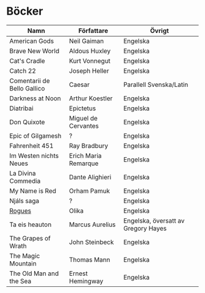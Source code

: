 # Böcker

| Namn | Författare | Övrigt |
| ---- | ---------- | ------ |
| American Gods | Neil Gaiman | Engelska |
| Brave New World | Aldous Huxley | Engelska |
| Cat's Cradle | Kurt Vonnegut | Engelska |
| Catch 22 | Joseph Heller | Engelska |
| Comentarii de Bello Gallico | Caesar | Parallell Svenska/Latin |
| Darkness at Noon | Arthur Koestler | Engelska |
| Diatribai | Epictetus | Engelska |
| Don Quixote | Miguel de Cervantes | Engelska |
| Epic of Gilgamesh | ? | Engelska |
| Fahrenheit 451 | Ray Bradbury | Engelska |
| Im Westen nichts Neues | Erich Maria Remarque | Engelska |
| La Divina Commedia | Dante Alighieri | Engelska |
| My Name is Red | Orham Pamuk | Engelska |
| Njáls saga | ? | Engelska |
| [Rogues](https://en.wikipedia.org/wiki/Rogues_(anthology)) | Olika | Engelska |
| Ta eis heauton | Marcus Aurelius | Engelska, översatt av Gregory Hayes |
| The Grapes of Wrath | John Steinbeck | Engelska |
| The Magic Mountain | Thomas Mann | Engelska |
| The Old Man and the Sea | Ernest Hemingway | Engelska |

